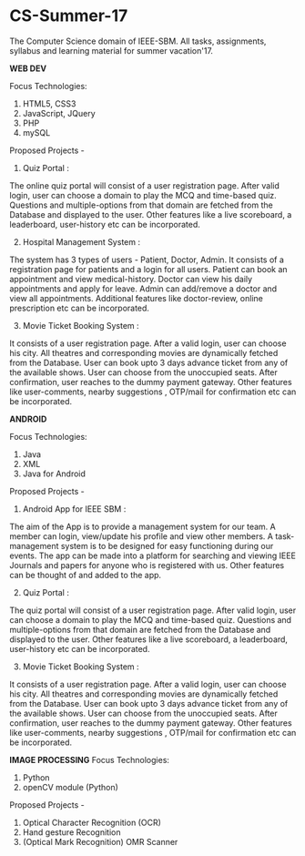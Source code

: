 # CS-Summer-17
The Computer Science domain of IEEE-SBM. All tasks, assignments, syllabus and learning material for summer vacation'17.

**WEB DEV**

Focus Technologies:
 1) HTML5, CSS3
2) JavaScript, JQuery
3) PHP
4) mySQL

Proposed Projects - 
1) Quiz Portal : 

The online quiz portal will consist of a user registration page. After valid login, user can choose a domain to play the MCQ and time-based quiz. Questions and multiple-options from that domain are fetched from the Database and displayed to the user. Other features like a live scoreboard, a leaderboard, user-history etc can be incorporated.

2) Hospital Management System : 

The system has 3 types of users - Patient, Doctor, Admin.
It consists of a registration page for patients and a login for all users.
Patient can book an appointment and view medical-history.
Doctor can view his daily appointments and apply for leave.
Admin can add/remove a doctor and view all appointments.
Additional features like doctor-review, online prescription etc can be incorporated.

3) Movie Ticket Booking System : 

It consists of a user registration page. After a valid login, user can choose his city. All theatres and corresponding movies are dynamically fetched from the Database. User can book upto 3 days advance ticket from any of the available shows. User can choose from the unoccupied seats. After confirmation, user reaches to the dummy payment gateway. Other features like user-comments, nearby suggestions , OTP/mail for confirmation etc can be incorporated.


**ANDROID**

Focus Technologies:
1) Java
2) XML
3) Java for Android

Proposed Projects - 
1) Android App for IEEE SBM : 

The aim of the App is to provide a management system for our team. A member can login, view/update his profile and view other members.
A task-management system is to be designed for easy functioning during our events.
The app can be made into a platform for searching and viewing IEEE Journals and papers for anyone who is registered with us.
Other features can be thought of and added to the app.

2) Quiz Portal : 

The quiz portal will consist of a user registration page. After valid login, user can choose a domain to play the MCQ and time-based quiz. Questions and multiple-options from that domain are fetched from the Database and displayed to the user. Other features like a live scoreboard, a leaderboard, user-history etc can be incorporated.

3) Movie Ticket Booking System : 

It consists of a user registration page. After a valid login, user can choose his city. All theatres and corresponding movies are dynamically fetched from the Database. User can book upto 3 days advance ticket from any of the available shows. User can choose from the unoccupied seats. After confirmation, user reaches to the dummy payment gateway. Other features like user-comments, nearby suggestions , OTP/mail for confirmation etc can be incorporated.


**IMAGE PROCESSING**
Focus Technologies:
1) Python
2) openCV module (Python)

Proposed Projects - 
1) Optical Character Recognition (OCR)
2) Hand gesture Recognition
3) (Optical Mark Recognition) OMR Scanner
